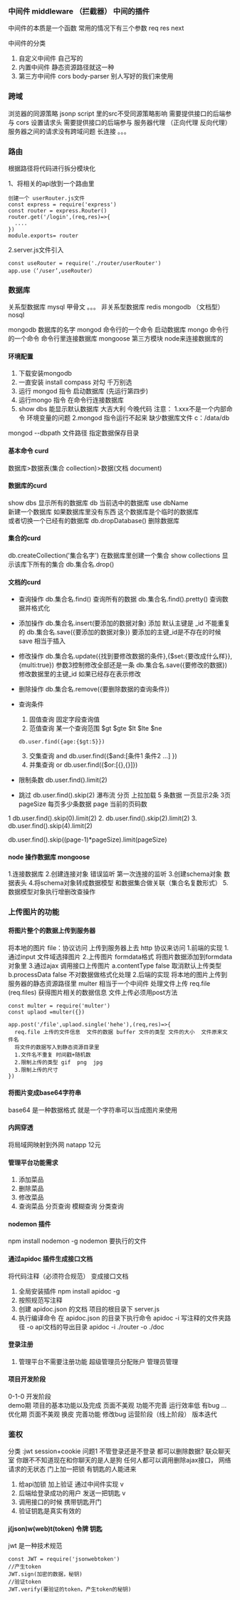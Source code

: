 ### 中间件 middleware （拦截器） 中间的插件

中间件的本质是一个函数 
常用的情况下有三个参数 req  res next

中间件的分类

1. 自定义中间件  自己写的
2. 内置中间件    静态资源路径就这一种
3. 第三方中间件  cors body-parser 别人写好的我们来使用


### 跨域
浏览器的同源策略
jsonp  script 里的src不受同源策略影响  需要提供接口的后端参与
cors   设置请求头 需要提供接口的后端参与
服务器代理 （正向代理 反向代理） 服务器之间的请求没有跨域问题
长连接 
。。。

### 路由
根据路径将代码进行拆分模块化

1、将相关的api放到一个路由里

```
创建一个 userRouter.js文件
const express = require('express')
const router = express.Router()
router.get('/login',(req,res)=>{
  ....
})
module.exports= router
```
2.server.js文件引入
```
const useRouter = require('./router/userRouter')
app.use（‘/user’,useRouter）
```
### 数据库
关系型数据库  mysql  甲骨文 。。。
非关系型数据库   redis mongodb （文档型） nosql

mongodb 数据库的名字
mongod  命令行的一个命令 启动数据库
mongo   命令行的一个命令 命令行里连接数据库
mongoose 第三方模块 node来连接数据库的

#### 环境配置
1. 下载安装mongodb
2. 一直安装 install compass  对勾 千万别选
3. 运行 mongod 指令  启动数据库  (先运行第四步)
4. 运行mongo 指令   在命令行连接数据库
5. show dbs  能显示默认数据库 大吉大利 今晚代码
注意：
  1.xxx不是一个内部命令  环境变量的问题
  2.mongod 指令运行不起来 缺少数据库文件  c：/data/db 

mongod --dbpath 文件路径   指定数据保存目录
#### 基本命令 curd
数据库>数据表(集合 collection)>数据(文档 document)

#### 数据库的curd

show dbs  显示所有的数据库
db        当前选中的数据库
use  dbName  
新建一个数据库 如果数据库里没有东西 这个数据库是个临时的数据库  
或者切换一个已经有的数据库
db.dropDatabase() 删除数据库

#### 集合的curd
db.createCollection('集合名字') 在数据库里创建一个集合
show collections 显示该库下所有的集合
db.集合名.drop()

#### 文档的curd

+ 查询操作
  db.集合名.find()  查询所有的数据
  db.集合名.find().pretty()  查询数据并格式化
+ 添加操作
  db.集合名.insert(要添加的数据对象) 添加  默认主键是 _id 不能重复的
  db.集合名.save({要添加的数据对象})  要添加的主键_id是不存在的时候  save 相当于插入
+ 修改操作
  db.集合名.update({找到要修改数据的条件},{$set:{要改成什么样}},{multi:true}) 参数3控制修改全部还是一条
  db.集合名.save({要修改的数据}) 修改数据里的主键_id 如果已经存在表示修改
+ 删除操作
  db.集合名.remove({要删除数据的查询条件}) 

+ 查询条件
  1. 固值查询 固定字段查询值
  2. 范值查询 某一个查询范围  $gt $gte $lt $lte $ne
    ```
    db.user.find({age:{$gt:5}})
    ```
  3. 交集查询 and
     db.user.find({$and:[条件1 条件2 ...] })
  4. 并集查询 or
     db.user.find({$or:[{},{}]})
+ 限制条数
  db.user.find().limit(2) 
+ 跳过
  db.user.find().skip(2)
瀑布流 分页  上拉加载
5 条数据 一页显示2条 3页
pageSize 每页多少条数据  page 当前的页码数

1    db.user.find().skip(0).limit(2)
2.   db.user.find().skip(2).limit(2)
3.   db.user.find().skip(4).limit(2)

db.user.find().skip((page-1)*pageSize).limit(pageSize)


#### node 操作数据库 mongoose
 1.连接数据库
 2.创建连接对象 错误监听  第一次连接的监听
 3.创建schema对象   数据表头
 4.将schema对象转成数据模型 和数据集合做关联（集合名复数形式）
 5.数据模型对象执行增删改查操作

### 上传图片的功能
#### 将图片整个的数据上传到服务器
将本地的图片  file：协议访问 上传到服务器上去 http 协议来访问
1.前端的实现
  1.通过input 文件域选择图片
  2.上传图片 formdata格式 将图片数据添加到formdata对象里
  3.通过ajax 调用接口上传图片 
    a.contentType false 取消默认上传类型
    b.processData false 不对数据做格式化处理
2.后端的实现
  将本地的图片上传到服务器的静态资源路径里
  multer 相当于一个中间件 处理文件上传 req.file (req.files) 获得图片相关的数据信息
  文件上传必须用post方法
  ```
  const multer = require('multer')
  const uplaod =multer({})

  app.post('/file',uplaod.single('hehe'),(req,res)=>{
    req.file 上传的文件信息  文件的数据 buffer 文件的类型 文件的大小  文件原来文件名
    将文件的数据写入到静态资源目录里
    1.文件名不重复 时间戳+随机数
    2.限制上传的类型 gif  png  jpg
    3.限制上传的尺寸
  }) 
  ```
#### 将图片变成base64字符串
base64 是一种数据格式 就是一个字符串可以当成图片来使用

  #### 内网穿透 
  将局域网映射到外网 natapp 12元

#### 管理平台功能需求
1. 添加菜品
2. 删除菜品
3. 修改菜品
4. 查询菜品 
   分页查询
   模糊查询
   分类查询


  #### nodemon 插件
  npm install nodemon -g 
  nodemon 要执行的文件 

  #### 通过apidoc 插件生成接口文档
  将代码注释（必须符合规范） 变成接口文档
  1. 全局安装插件
  npm install apidoc -g
  2. 按照规范写注释 
  3. 创建 apidoc.json 的文档 项目的根目录下 server.js
  4. 执行编译命令
     在 apidoc.json 的目录下执行命令
     apidoc -i 写注释的文件夹路径  -o api文档的导出目录 
     apidoc -i  ./router  -o  ./doc

#### 登录注册
1. 管理平台不需要注册功能 超级管理员分配账户 管理员管理


#### 项目开发阶段
0-1-0
开发阶段  
  demo期 项目的基本功能以及完成 页面不美观  功能不完善 运行效率低 有bug  ...
  优化期 页面不美观 换皮   完善功能 修改bug
运营阶段（线上阶段）
  版本迭代
### 鉴权
分类 :jwt session+cookie
问题1 
不管登录还是不登录 都可以删除数据? 联众聊天室 你跟不不知道现在和你聊天的是人是狗
任何人都可以调用删除ajax接口， 网络请求的无状态 
门上加一把锁 有钥匙的人能进来 

1. 给api加锁 加上验证 通过中间件实现   v
2. 后端给登录成功的用户 发送一把钥匙   v
3. 调用接口的时候 携带钥匙开门
4. 验证钥匙是真实有效的

#### j(json)w(web)t(token) 令牌 钥匙
jwt 是一种技术规范   
```
const JWT = require('jsonwebtoken')
//产生token
JWT.sign(加密的数据，秘钥)
//验证token
JWT.verify(要验证的token，产生token的秘钥)
```